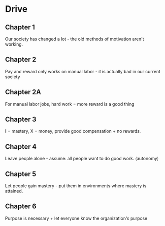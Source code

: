 # Drive 

## Chapter 1

Our society has changed a lot - the old methods of motivation aren't working. 

## Chapter 2

Pay and reward only works on manual labor - it is actually bad in our current society

## Chapter 2A

For manual labor jobs, hard work = more reward is a good thing

## Chapter 3

I = mastery, X = money, provide good compensation + no rewards. 

## Chapter 4

Leave people alone - assume: all people want to do good work. (autonomy)

## Chapter 5

Let people gain mastery - put them in environments where mastery is attained.

## Chapter 6

Purpose is necessary + let everyone know the organization's purpose
